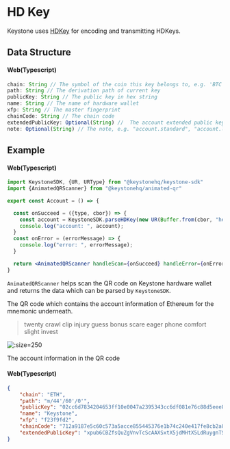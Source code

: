 
# HD Key

Keystone uses [HDKey](https://github.com/BlockchainCommons/Research/blob/master/papers/bcr-2020-007-hdkey.md) for encoding and transmitting HDKeys.

## Data Structure

<!-- tabs:start -->

#### **Web(Typescript)**

```js
chain: String // The symbol of the coin this key belongs to, e.g. 'BTC', 'ETH'
path: String // The derivation path of current key
publicKey: String // The public key in hex string
name: String // The name of hardware wallet
xfp: String // The master fingerprint
chainCode: String // The chain code
extendedPublicKey: Optional(String) //  The account extended public key
note: Optional(String) // The note, e.g. "account.standard", "account.ledger_live"
```

<!-- tabs:end -->

## Example

<!-- tabs:start -->

#### **Web(Typescript)**

```jsx
import KeystoneSDK, {UR, URType} from "@keystonehq/keystone-sdk"
import {AnimatedQRScanner} from "@keystonehq/animated-qr"

export const Account = () => {

  const onSucceed = ({type, cbor}) => {
    const account = KeystoneSDK.parseHDKey(new UR(Buffer.from(cbor, "hex"), type))
    console.log("account: ", account);
  }
  const onError = (errorMessage) => {
    console.log("error: ", errorMessage);
  }

  return <AnimatedQRScanner handleScan={onSucceed} handleError={onError} urTypes={[URType.CryptoHDKey]} />
}
```

`AnimatedQRScanner` helps scan the QR code on Keystone hardware wallet and returns the data which can be parsed by `KeystoneSDK`.

<!-- tabs:end -->

The QR code which contains the account information of Ethereum for the mnemonic underneath.

> twenty crawl clip injury guess bonus scare eager phone comfort slight invest

![](/_media/connect-hdkey-eth.png ':size=250')

The account information in the QR code

<!-- tabs:start -->

#### **Web(Typescript)**

```json
{
    "chain": "ETH",
    "path": "m/44'/60'/0'",
    "publicKey": "02cc6d7834204653ff10e0047a2395343cc6df081e76c88d5eee83f346f0b21cb7",
    "name": "Keystone",
    "xfp": "f23f9fd2",
    "chainCode": "712a9187e5c60c573a5acce855445376e1b74c240e417fe8cb2a8fdfd78d2d9d",
    "extendedPublicKey": "xpub6CBZfsQuZgVnvTcScAAXSxtX5jdMHtX5LdRuygnTScMBbKyjsxznd8XMEqDntdY1jigmjunwRwHsQs3xusYQBVFbvLdN4YLzH8caLSSiAoV"
}
```
<!-- tabs:end -->
